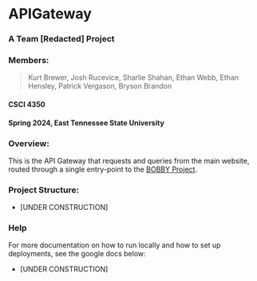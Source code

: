 # APIGateway
### A Team [Redacted] Project
### Members:
> Kurt Brewer, Josh Rucevice, Sharlie Shahan, Ethan Webb, Ethan Hensley, Patrick Vergason, Bryson Brandon
#### CSCI 4350
#### Spring 2024, East Tennessee State University

### Overview:
This is the API Gateway that requests and queries from the main website, routed through a single entry-point to the [BOBBY Project](https://github.com/chrisseals98/BOBBY).

### Project Structure:
* [UNDER CONSTRUCTION]

### Help
For more documentation on how to run locally and how to set up deployments, see the google docs below:
* [UNDER CONSTRUCTION]

